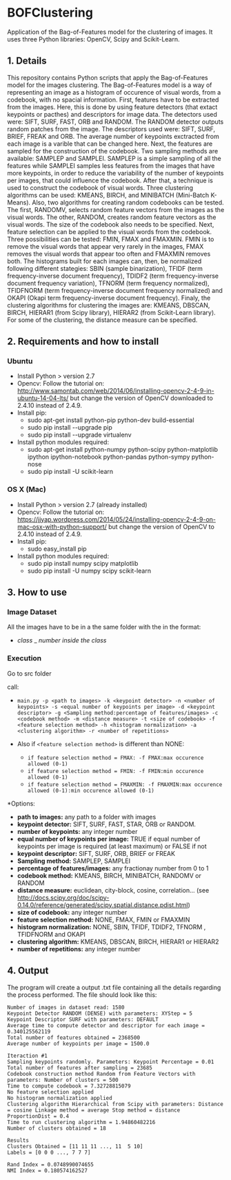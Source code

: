 # BOFClustering

  Application of the Bag-of-Features model for the clustering of images. It uses three Python libraries: OpenCV, Scipy and Scikit-Learn.

## 1. Details
  This repository contains Python scripts that apply the Bag-of-Features model for the images clustering.
  The Bag-of-Features model is a way of representing an image as a histogram of occurence of visual words, from a codebook, with no spacial information. First, features have to be extracted from the images. Here, this is done by using feature detectors (that extact keypoints or pacthes) and descriptors for image data. The detectors used were: SIFT, SURF, FAST, ORB and RANDOM. The RANDOM detector outputs random patches from the image. The descriptors used were: SIFT, SURF, BRIEF, FREAK and ORB. The average number of keypoints exctracted from each image is a varible that can be changed here. Next, the features are sampled for the construction of the codebook. Two sampling methods are available: SAMPLEP and SAMPLEI. SAMPLEP is a simple sampling of all the features while SAMPLEI samples less features from the images that have more keypoints, in order to reduce the variability of the number of keypoints per images, that could influence the codebook. After that, a technique is used to construct the codebook of visual words. Three clustering algorithms can be used: KMEANS, BIRCH, and MINIBATCH (Mini-Batch K-Means). Also, two algorithms for creating random codebooks can be tested. The first, RANDOMV, selects random feature vectors from the images as the visual words. The other, RANDOM, creates random feature vectors as the visual words. The size of the codebook also needs to be specified. Next, feature selection can be applied to the visual words from the codebook. Three possibilities can be tested: FMIN, FMAX and FMAXMIN. FMIN is to remove the visual words that appear very rarely in the images, FMAX removes the visual words that appear too often and FMAXMIN removes both. The histograms built for each images can, then, be normalized following different stategies: SBIN (sample binarization), TFIDF (term frequency-inverse document frequency), TDIDF2 (term frequency-inverse document frequency variation), TFNORM (term frequency normalized), TFIDFNORM (term frequency-inverse document frequency normalized) and OKAPI (Okapi term frequency-inverse document frequency). Finaly, the clustering algorithms for clustering the images are: KMEANS, DBSCAN, BIRCH, HIERAR1 (from Scipy library), HIERAR2 (from Scikit-Learn library). For some of the clustering, the distance measure can be specified. 
  
## 2. Requirements and how to install

### Ubuntu

- Install Python > version 2.7
- Opencv: Follow the tutorial on: http://www.samontab.com/web/2014/06/installing-opencv-2-4-9-in-ubuntu-14-04-lts/ but change the version of OpenCV downloaded to 2.4.10 instead of 2.4.9.
- Install pip: 
 	- sudo apt-get install python-pip python-dev build-essential 
  	- sudo pip install --upgrade pip 
	- sudo pip install --upgrade virtualenv 
- Install python modules required:
  	- sudo apt-get install python-numpy python-scipy python-matplotlib ipython ipython-notebook python-pandas python-sympy python-nose
  	- sudo pip install -U scikit-learn

### OS X (Mac)

- Install Python > version 2.7 (already installed)
- Opencv: Follow the tutorial on: https://jjyap.wordpress.com/2014/05/24/installing-opencv-2-4-9-on-mac-osx-with-python-support/ but change the version of OpenCV to 2.4.10 instead of 2.4.9.
- Install pip: 
 	- sudo easy_install pip 
- Install python modules required:
  	- sudo pip install numpy scipy matplotlib
  	- sudo pip install -U numpy scipy scikit-learn
 
## 3. How to use

### Image Dataset

All the images have to be in a the same folder with the in the format:
- *class* _ *number inside the class* 

### Execution

Go to src folder

call: 

- `main.py -p <path to images> -k <keypoint detector> -n <number of keypoints> -s <equal number of keypoints per image> -d <keypoint descriptor> -g <Sampling method:percentage of features/images> -c <codebook method> -m <distance measure> -t <size of codebook> -f <feature selection method> -h <histogram normalization> -a <clustering algorithm> -r <number of repetitions>`

- Also if `<feature selection method>` is different than NONE: 
	- `if feature selection method = FMAX: -f FMAX:max occurence allowed (0-1)`
	- `if feature selection method = FMIN: -f FMIN:min occurence allowed (0-1)`
	- `if feature selection method = FMAXMIN: -f FMAXMIN:max occurence allowed (0-1):min occurence allowed (0-1)`

*Options:
- **path to images:** any path to a folder with images
- **keypoint detector:** SIFT, SURF, FAST, STAR, ORB or RANDOM.
- **number of keypoints:** any integer number
- **equal number of keypoints per image:** TRUE if equal number of keypoints per image is required (at least maximum) or FALSE if not
- **keypoint descriptor:** SIFT, SURF, ORB, BRIEF or FREAK
- **Sampling method:** SAMPLEP, SAMPLEI
- **percentage of features/images:** any fractionay number from 0 to 1
- **codebook method:** KMEANS, BIRCH, MINIBATCH, RANDOMV or RANDOM
- **distance measure:** euclidean, city-block, cosine, correlation... (see http://docs.scipy.org/doc/scipy-0.14.0/reference/generated/scipy.spatial.distance.pdist.html)
- **size of codebook:** any integer number
- **feature selection method:** NONE, FMAX, FMIN or FMAXMIN
- **histogram normalization:** NONE, SBIN, TFIDF, TDIDF2, TFNORM , TFIDFNORM and OKAPI
- **clustering algorithm:** KMEANS, DBSCAN, BIRCH, HIERAR1 or HIERAR2
- **number of repetitions:** any integer number

## 4. Output

The program will create a output .txt file containing all the details regarding the process performed. The file should look like this:

```
Number of images in dataset read: 1580
Keypoint Detector RANDOM (DENSE) with parameters: XYStep = 5 
Keypoint Descriptor SURF with parameters: DEFAULT
Average time to compute detector and descriptor for each image = 0.340125562119
Total number of features obtained = 2368500
Average number of keypoints per image = 1500.0

Iteraction #1
Sampling keypoints randomly. Parameters: Keypoint Percentage = 0.01 
Total number of features after sampling = 23685
Codebook construction method Random from Feature Vectors with parameters: Number of clusters = 500 
Time to compute codebook = 7.32728815079
No feature selection applied 
No histogram normalization applied
Clustering algorithm Hierarchical from Scipy with parameters: Distance = cosine Linkage method = average Stop method = distance ProportionDist = 0.4 
Time to run clustering algorithm = 1.94860482216
Number of clusters obtained = 18

Results
Clusters Obtained = [11 11 11 ..., 11  5 10]
Labels = [0 0 0 ..., 7 7 7]

Rand Index = 0.0748990074655
NMI Index = 0.180574162527
```
  

